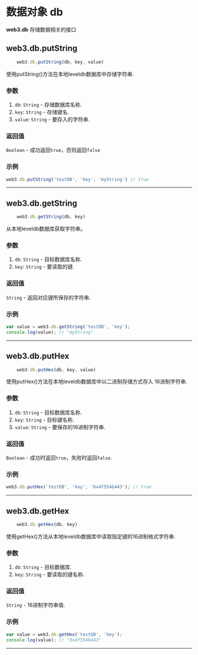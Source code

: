 # 数据对象 db

**web3.db** 存储数据相关的接口

## web3.db.putString

```js
    web3.db.putString(db, key, value)
```

使用putString()方法在本地leveldb数据库中存储字符串.

### 参数

1. `db`: `String` - 存储数据库名称.
2. `key`: `String` - 存储键名.
3. `value`: `String` - 要存入的字符串.

### 返回值

`Boolean` - 成功返回`true`，否则返回`false`

### 示例

```js
web3.db.putString('testDB', 'key', 'myString') // true
```

***

## web3.db.getString

```js
    web3.db.getString(db, key)
```

从本地leveldb数据库获取字符串。

### 参数

1. `db`: `String` - 目标数据库名称.
2. `key`: `String` - 要读取的键.

### 返回值

`String` - 返回对应键所保存的字符串.

### 示例

```js
var value = web3.db.getString('testDB', 'key');
console.log(value); // "myString"
```

***

## web3.db.putHex

```js
    web3.db.putHex(db, key, value)
```

使用putHex()方法在本地leveldb数据库中以二进制存储方式存入 16进制字符串.

### 参数

1. `db`: `String` - 目标数据库名称.
2. `key`: `String` - 目标键名称.
3. `value`: `String` - 要保存的16进制字符串.

### 返回值

`Boolean` - 成功时返回`true`，失败时返回`false`.

### 示例
```js
web3.db.putHex('testDB', 'key', '0x4f554b443'); // true

```

***

## web3.db.getHex

```js
    web3.db.getHex(db, key)
```

使用getHex()方法从本地leveldb数据库中读取指定键的16进制格式字符串.

### 参数

1. `db`: `String` - 目标数据库.
2. `key`: `String` - 要读取的键名称.

### 返回值

`String` - 16进制字符串值.


### 示例

```js
var value = web3.db.getHex('testDB', 'key');
console.log(value); // "0x4f554b443"
```

***
